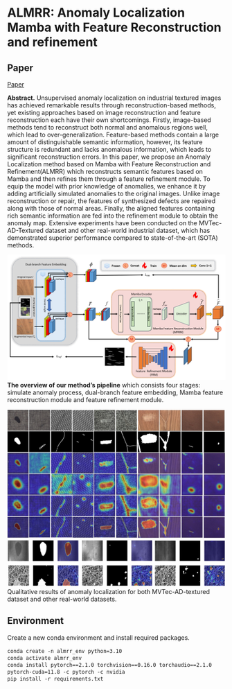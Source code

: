 ﻿# ALMRR: Anomaly Localization Mamba with Feature Reconstruction and refinement
## Paper
[Paper](https://arxiv.org/abs/2407.17705)

**Abstract.**  Unsupervised anomaly localization on industrial textured images has achieved remarkable results through reconstruction-based methods, yet existing approaches based on image reconstruction and feature reconstruction each have their own shortcomings. Firstly, image-based methods tend to reconstruct both normal and anomalous regions well, which  lead to over-generalization. Feature-based methods contain a large amount of distinguishable semantic information, however, its feature structure is redundant and lacks anomalous information, which leads to significant reconstruction errors. In this paper, we propose an Anomaly Localization method based on Mamba with Feature Reconstruction and Refinement(ALMRR) which reconstructs semantic features based on Mamba and then refines them through a feature refinement module. To equip the model with prior knowledge of anomalies, we enhance it by adding artificially simulated anomalies to the original images. Unlike image reconstruction or repair, the features of synthesized defects are  repaired along with those of normal areas. Finally, the aligned features containing rich semantic information are fed into the refinement module to obtain the anomaly map. Extensive experiments have been conducted on the MVTec-AD-Textured  dataset and other real-world industrial dataset, which has demonstrated superior performance compared to state-of-the-art (SOTA) methods.

![framework](https://github.com/qsc1103/ALMRR/blob/main/figures/ALMRR.png?raw=true)
**The overview of our method’s pipeline** which consists four stages: simulate anomaly process, dual-branch feature embedding, Mamba feature reconstruction module and feature refinement module.

![mvtec-ad](https://github.com/qsc1103/ALMRR/blob/main/figures/MVTec-AD-textured.png?raw=true)
![other-datasets](https://github.com/qsc1103/ALMRR/blob/main/figures/MT-defect&NanoTWICE.png?raw=true)
Qualitative results of anomaly localization for both MVTec-AD-textured dataset and other real-world datasets.

## Environment
Create a new conda environment and install required packages.
```
conda create -n almrr_env python=3.10
conda activate almrr_env
conda install pytorch==2.1.0 torchvision==0.16.0 torchaudio==2.1.0 pytorch-cuda=11.8 -c pytorch -c nvidia
pip install -r requirements.txt
```
